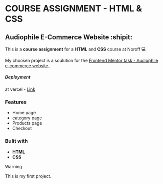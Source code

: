 # COURSE ASSIGNMENT - HTML & CSS 

## Audiophile E-Commerce Website :shipit:

This is a **course assignment** for a **HTML** and **CSS** course at Noroff :computer:

My choosen project is a soulution for the [Frontend Mentor task - Audiophile e-commerce website ]([https://pages.github.com/](https://www.frontendmentor.io/challenges/audiophile-ecommerce-website-C8cuSd_wx)https://www.frontendmentor.io/challenges/audiophile-ecommerce-website-C8cuSd_wx).

##### Deployment
at vercel - [Link](https://html-and-css-course-assignment.vercel.app/)

### Features
- Home page
- category page
- Products page
- Checkout 

### Bulit with
* **HTML**
* **CSS**

  

> [!WARNING]
> This is my first project.
